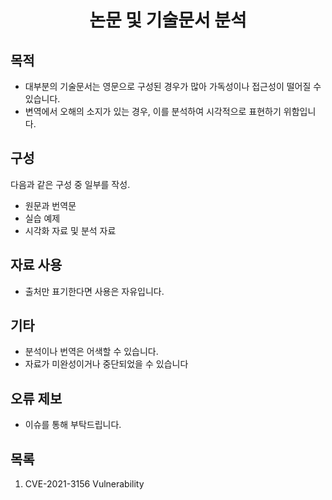 <div align="center"> 
 
# 논문 및 기술문서 분석
</div>

## 목적
- 대부분의 기술문서는 영문으로 구성된 경우가 많아 가독성이나 접근성이 떨어질 수 있습니다.
- 변역에서 오해의 소지가 있는 경우, 이를 분석하여 시각적으로 표현하기 위함입니다.
 
## 구성
다음과 같은 구성 중 일부를 작성.
- 원문과 번역문
- 실습 예제
- 시각화 자료 및 분석 자료

## 자료 사용
- 출처만 표기한다면 사용은 자유입니다.

## 기타
- 분석이나 번역은 어색할 수 있습니다. 
- 자료가 미완성이거나 중단되었을 수 있습니다

## 오류 제보
- 이슈를 통해 부탁드립니다. 

## 목록
1. CVE-2021-3156  Vulnerability  
